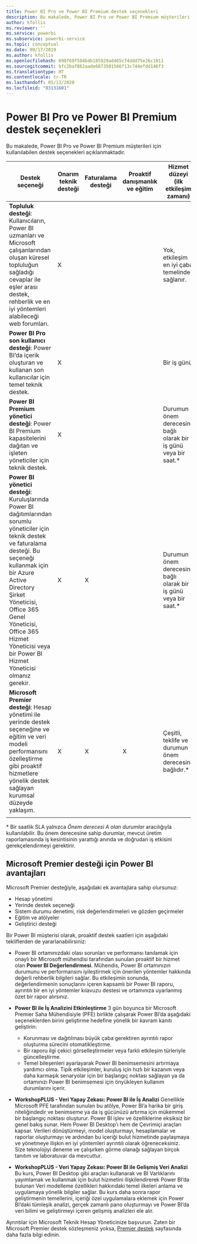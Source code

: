 ```yaml
---
title: Power BI Pro ve Power BI Premium destek seçenekleri
description: Bu makalede, Power BI Pro ve Power BI Premium müşterileri için kullanılabilen destek seçenekleri açıklanmaktadır.
author: kfollis
ms.reviewer: ''
ms.service: powerbi
ms.subservice: powerbi-service
ms.topic: conceptual
ms.date: 09/17/2019
ms.author: kfollis
ms.openlocfilehash: 690f69f584b4b185929ad465cf4ddd75e26c1011
ms.sourcegitcommit: bfc2baf862aade6873501566f13c744efdd146f3
ms.translationtype: HT
ms.contentlocale: tr-TR
ms.lasthandoff: 05/13/2020
ms.locfileid: "83131601"
---
```

# <a name="power-bi-pro-and-power-bi-premium-support-options"></a>Power BI Pro ve Power BI Premium destek seçenekleri

Bu makalede, Power BI Pro ve Power BI Premium müşterileri için kullanılabilen destek seçenekleri açıklanmaktadır.

| **Destek seçeneği** | **Onarım teknik desteği** | **Faturalama desteği** | **Proaktif danışmanlık ve eğitim** | **Hizmet düzeyi <br>(ilk etkileşim zamanı)** | **Destek kanalı** |
| --- | --- | --- | --- | --- | --- |
| **Topluluk desteği**: Kullanıcıların, Power BI uzmanları ve Microsoft çalışanlarından oluşan küresel topluluğun sağladığı cevaplar ile eşler arası destek, rehberlik ve en iyi yöntemleri alabileceği web forumları. | X |   |   | Yok, etkileşim en iyi çaba temelinde sağlanır. | [Power BI Topluluğu](https://community.powerbi.com) |
| **Power BI Pro son kullanıcı desteği**: Power BI’da içerik oluşturan ve kullanan son kullanıcılar için temel teknik destek. | X |   |   | Bir iş günü. | [Power BI Destek Sitesi](https://support.powerbi.com)  |
| **Power BI Premium yönetici desteği**: Power BI Premium kapasitelerini dağıtan ve işleten yöneticiler için teknik destek. | X |   |   | Durumun önem derecesine bağlı olarak bir iş günü veya bir saat.\* | [Power BI Destek Sitesi](https://support.powerbi.com)<br>OR<br>[Microsoft 365 yönetim merkezi](https://portal.office.com/adminportal)<br>OR<br> Telefon |
| **Power BI yönetici desteği**: Kuruluşlarında Power BI dağıtımlarından sorumlu yöneticiler için teknik destek ve faturalama desteği.  Bu seçeneği kullanmak için bir Azure Active Directory Şirket Yöneticisi, Office 365 Genel Yöneticisi, Office 365 Hizmet Yöneticisi veya bir Power BI Hizmet Yöneticisi olmanız gerekir. | X | X |   | Durumun önem derecesine bağlı olarak bir iş günü veya bir saat.\* | [Microsoft 365 yönetim merkezi](https://portal.office.com/adminportal)<br>OR<br> Telefon |
| **Microsoft Premier desteği**: Hesap yönetimi ile yerinde destek seçeneğine ve eğitim ve veri modeli performansını özelleştirme gibi proaktif hizmetlere yönelik destek sağlayan kurumsal düzeyde yaklaşım. | X | X | X | Çeşitli, teklife ve durumun önem derecesine bağlıdır.\* | Teknik Hesap Yöneticisi <br>OR<br> [Microsoft 365 yönetim merkezi](https://portal.office.com/adminportal) |
| | | | | | |

\* Bir saatlik SLA yalnızca _Önem derecesi A olan durumlar_ aracılığıyla kullanılabilir. Bu önem derecesine sahip durumlar, mevcut üretim raporlamasında iş kesintisinin yarattığı anında ve doğrudan iş etkisini gerekçelendirmeyi gerektirir.

## <a name="power-bi-benefits-for-microsoft-premier-support"></a>Microsoft Premier desteği için Power BI avantajları

Microsoft Premier desteğiyle, aşağıdaki ek avantajlara sahip olursunuz:

- Hesap yönetimi
- Yerinde destek seçeneği
- Sistem durumu denetimi, risk değerlendirmeleri ve gözden geçirmeler
- Eğitim ve atölyeler
- Geliştirici desteği

Bir Power BI müşterisi olarak, proaktif destek saatleri için aşağıdaki tekliflerden de yararlanabilirsiniz:

 - Power BI ortamınızdaki olası sorunları ve performansı tanılamak için onaylı bir Microsoft mühendisi tarafından sunulan proaktif bir hizmet olan **Power BI Değerlendirmesi**. Mühendis, Power BI ortamınızın durumunu ve performansını iyileştirmek için önerilen yöntemler hakkında değerli rehberlik bilgileri sağlar. Bu etkileşimin sonunda, değerlendirmenin sonuçlarını içeren kapsamlı bir Power BI raporu, ayrıntılı bir en iyi yöntemler kılavuzu destesi ve ortamınıza uyarlanmış özet bir rapor alırsınız.

 - **Power BI ile İş Analizini Etkinleştirme** 3 gün boyunca bir Microsoft Premier Saha Mühendisiyle (PFE) birlikte çalışarak Power BI’da aşağıdaki seçeneklerden birini geliştirme hedefine yönelik bir kavram kanıtı geliştirin:
    - Korunması ve dağıtılması büyük çaba gerektiren ayrıntılı rapor oluşturma sürecini otomatikleştirme.
    - Bir raporu ilgi çekici görselleştirmeler veya farklı etkileşim türleriyle güncelleştirme. 
    - Temel bileşenleri ayarlayarak Power BI benimsemesini artırmaya yardımcı olma. Tipik etkileşimler, kuruluş için hızlı bir kazanım veya daha karmaşık senaryolar için bir başlangıç noktası sağlayan ya da ortamınızı Power BI benimsemesi için önyükleyen kullanım durumlarını içerir.

  - **WorkshopPLUS - Veri Yapay Zekası: Power BI ile İş Analizi** Genellikle Microsoft PFE tarafından sunulan bu atölye, Power BI’a harika bir giriş niteliğindedir ve benimseme ya da iş gücünüzü artırma için mükemmel bir başlangıç noktası oluşturur.
Power BI işlev ve özelliklerine eksiksiz bir genel bakış sunar. Hem Power BI Desktop’ı hem de Çevrimiçi araçları kapsar. Verileri dönüştürmeyi, model oluşturmayı, hesaplamalar ve raporlar oluşturmayı ve ardından bu içeriği bulut hizmetinde paylaşmaya ve yönetmeye ilişkin en iyi yöntemleri ayrıntılı olarak öğreneceksiniz. Size teknolojiyi deneme ve çalışırken görme olanağı sağlayan birçok tanıtım ve laboratuvar da mevcuttur.

  - **WorkshopPLUS - Veri Yapay Zekası: Power BI ile Gelişmiş Veri Analizi** Bu kurs, Power BI Desktop gibi araçları kullanarak ve BI Varlıklarını yayımlamak ve kullanmak için bulut hizmetini ilişkilendirerek Power BI’da bulunan Veri modelleme özellikleri hakkındaki temel ilkeleri anlama ve uygulamaya yönelik bilgiler sağlar. Bu kurs daha sonra rapor geliştirmenin temellerini, içeriği özel uygulamalara eklemek için Power BI’daki tümleşik analizi, gerçek zamanlı pano oluşturmayı ve Power BI’da veri bilimi ve geliştirmeyi içeren gelişmiş analizleri ele alır.

Ayrıntılar için Microsoft Teknik Hesap Yöneticinize başvurun. Zaten bir Microsoft Premier destek sözleşmeniz yoksa, [Premier destek](https://support.microsoft.com/premier) sayfasında daha fazla bilgi edinin.
